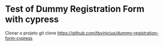 # Test of Dummy Registration Form with cypress

Clonar o projeto 
git clone https://github.com/tbvinicius/dummy-registration-form-cypress
 
 
